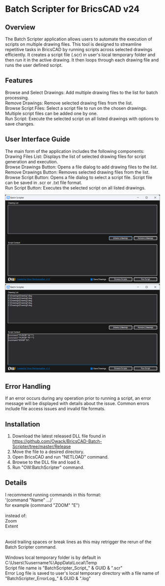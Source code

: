 # Batch Scripter for BricsCAD v24
## Overview
The Batch Scripter application allows users to automate the execution of scripts on multiple drawing files. This tool is designed to streamline repetitive tasks in BricsCAD by running scripts across selected drawings efficiently. It creates a script file (.scr) in user's local temporary folder and then run it in the active drawing. It then loops through each drawing file and runs the user defined script.

## Features
Browse and Select Drawings: Add multiple drawing files to the list for batch processing.</br>
Remove Drawings: Remove selected drawing files from the list.</br>
Browse Script Files: Select a script file to run on the chosen drawings. Multiple script files can be added one by one.</br>
Run Script: Execute the selected script on all listed drawings with options to save changes.</br>

## User Interface Guide
The main form of the application includes the following components:</br>
Drawing Files List: Displays the list of selected drawing files for script generation and execution.</br>
Browse Drawings Button: Opens a file dialog to add drawing files to the list.</br>
Remove Drawings Button: Removes selected drawing files from the list.</br>
Browse Script Button: Opens a file dialog to select a script file. Script file can be saved in .scr or .txt file format.</br>
Run Script Button: Executes the selected script on all listed drawings.</br>

![alt text](./Images/BatchScripterUI.png?raw=true)
</br>
![alt text](./Images/BatchScripterUIExample.png?raw=true)
</br>

## Error Handling
If an error occurs during any operation prior to running a script, an error message will be displayed with details about the issue. Common errors include file access issues and invalid file formats.

## Installation
1. Download the latest released DLL file found in https://github.com/Owack/BricsCAD-Batch-Scripter/tree/master/Release
2. Move the file to a desired directory.
3. Open BricsCAD and run "NETLOAD" command.
4. Browse to the DLL file and load it.
5. Run "OW:BatchScripter" command.

## Details
I recommend running commands in this format:</br>
'(command "Name" ...)'</br>
for example (command "ZOOM" "E")</br>
</br>
instead of:</br>
Zoom</br>Extent</br>
</br>
</br>
Avoid trailing spaces or break lines as this may retrigger the rerun of the Batch Scripter command.</br>
</br>
Windows local temporary folder is by default in C:\Users\\%username%\AppData\Local\Temp</br>
Script file name is "BatchScripter_Script_" & GUID & ".scr"</br>
Error Log file is saved to user's local temporary directory with a file name of "BatchScripter_ErrorLog_" & GUID & ".log"</br>

